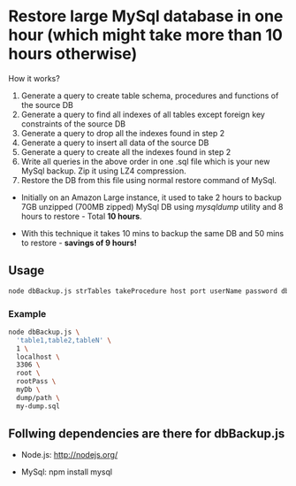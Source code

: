 Restore large MySql database in one hour (which might take more than 10 hours otherwise)
=============================

How it works?

1. Generate a query to create table schema, procedures and functions of the source DB
2. Generate a query to find all indexes of all tables except foreign key constraints of the source DB
3. Generate a query to drop all the indexes found in step 2
4. Generate a query to insert all data of the source DB
5. Generate a query to create all the indexes found in step 2
6. Write all queries in the above order in one .sql file which is your new MySql backup. Zip it using LZ4 compression. 
7. Restore the DB from this file using normal restore command of MySql.

- Initially on an Amazon Large instance, it used to take 2 hours to backup 7GB unzipped (700MB zipped) MySql DB using _mysqldump_ utility and 8 hours to restore - Total **10 hours**.

- With this technique it takes 10 mins to backup the same DB and 50 mins to restore - **savings of 9 hours!**

## Usage

```bash
node dbBackup.js strTables takeProcedure host port userName password dbName target_path fileName
```

### Example

```bash
node dbBackup.js \
  'table1,table2,tableN' \
  1 \
  localhost \
  3306 \
  root \
  rootPass \
  myDb \
  dump/path \
  my-dump.sql
```

## Follwing dependencies are there for dbBackup.js

- Node.js: http://nodejs.org/

- MySql: npm install mysql
